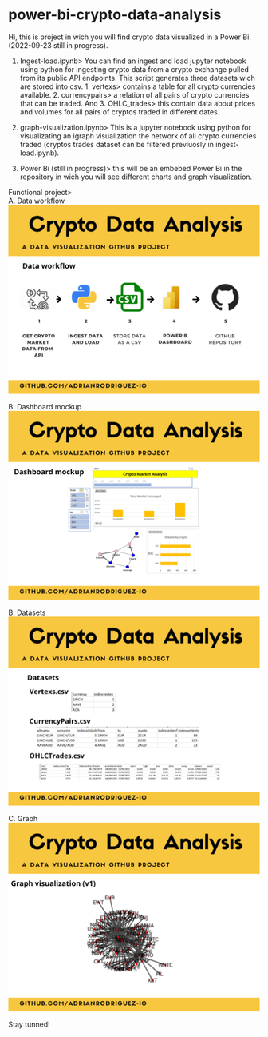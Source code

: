 # power-bi-crypto-data-analysis

Hi, this is project in wich you will find crypto data visualized in a Power Bi. (2022-09-23 still in progress).

1. Ingest-load.ipynb> You can find an ingest and load jupyter notebook using python for ingesting crypto data from a crypto exchange pulled from its public API endpoints. This script generates three datasets wich are stored into csv. 1. vertexs> contains a table for all crypto currencies available. 2. currencypairs> a relation of all pairs of crypto currencies that can be traded. And 3. OHLC_trades> this contain data about prices and volumes for all pairs of cryptos traded in different dates. 

2. graph-visualization.ipynb> This is a jupyter notebook using python for visualizating an igraph visualization the network of all crypto currencies traded (cryptos trades dataset can be filtered previuosly in ingest-load.ipynb).

3. Power Bi (still in progress)> this will be an embebed Power Bi in the repository in wich you will see different charts and graph visualization. 

Functional project>
<br>
A. Data workflow
<br>
<img width='600'  src='https://github.com/adrianrodriguez-io/power-bi-crypto-data-analysis/blob/main/images/Data%20workflow.png'></img>

B. Dashboard mockup
<br>
<img width='600'  src='https://github.com/adrianrodriguez-io/power-bi-crypto-data-analysis/blob/main/images/Dashboard%20mockup.png'></img>

B. Datasets
<br>
<img width='600'  src='https://github.com/adrianrodriguez-io/power-bi-crypto-data-analysis/blob/main/images/Datasets.png'></img>

C. Graph
<br>
<img width='600'  src='https://github.com/adrianrodriguez-io/power-bi-crypto-data-analysis/blob/main/images/Graph.png'></img>

Stay tunned!
